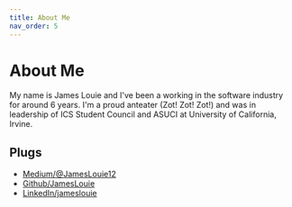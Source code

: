 ```yaml
---
title: About Me
nav_order: 5
---
```


# About Me

My name is James Louie and I've been a working in the software industry for around 6 years. I'm a proud anteater (Zot! Zot! Zot!) and was in leadership of ICS Student Council and ASUCI at University of California, Irvine.

## Plugs

* [Medium/@JamesLouie12](https://medium.com/@JamesLouie12)
* [Github/JamesLouie](https://github.com/JamesLouie)
* [LinkedIn/jameslouie](https://www.linkedin.com/in/jameslouie/)
